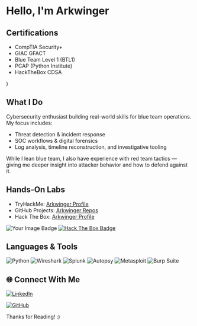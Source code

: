 #  Hello, I'm Arkwinger

##  Certifications
- CompTIA Security+
- GIAC GFACT
- Blue Team Level 1 (BTL1)
- PCAP (Python Institute)
- HackTheBox CDSA 


)

 ## What I Do
Cybersecurity enthusiast building real-world skills for blue team operations. My focus includes:
- Threat detection & incident response
- SOC workflows & digital forensics
- Log analysis, timeline reconstruction, and investigative tooling

While I lean blue team, I also have experience with red team tactics — giving me deeper insight into attacker behavior and how to defend against it.

##  Hands-On Labs
- TryHackMe: [Arkwinger Profile](https://tryhackme.com/p/Arkwinger)
- GitHub Projects: [Arkwinger Repos](https://github.com/Arkwinger)
- Hack The Box: [Arkwinger Profile](https://www.hackthebox.com/user/1384949)
  
 <img src="https://tryhackme-badges.s3.amazonaws.com/Arkwinger.png" alt="Your Image Badge" />  [![Hack The Box Badge](https://www.hackthebox.com/badge/image/1384949)](https://www.hackthebox.com/achievement/badge/1384949/214)


##  Languages & Tools
![Python](https://img.shields.io/badge/Python-3776AB?style=for-the-badge&logo=python&logoColor=white)
![Wireshark](https://img.shields.io/badge/Wireshark-1679A7?style=for-the-badge&logo=wireshark&logoColor=white)
![Splunk](https://img.shields.io/badge/Splunk-000000?style=for-the-badge&logo=splunk&logoColor=white)
![Autopsy](https://img.shields.io/badge/Autopsy-FF6F00?style=for-the-badge)
![Metasploit](https://img.shields.io/badge/Metasploit-3B7BBF?style=for-the-badge&logo=metasploit&logoColor=white)
![Burp Suite](https://img.shields.io/badge/Burp_Suite-FB6F28?style=for-the-badge&logo=burp-suite&logoColor=white)
## 🌐 Connect With Me
[![LinkedIn](https://img.shields.io/badge/LinkedIn-blue?style=for-the-badge&logo=linkedin&logoColor=white)](https://www.linkedin.com/in/dominic-d-acri-32b223a8/)

[![GitHub](https://img.shields.io/badge/GitHub-181717?style=for-the-badge&logo=github&logoColor=white)](https://github.com/Arkwinger)


Thanks for Reading! :)
